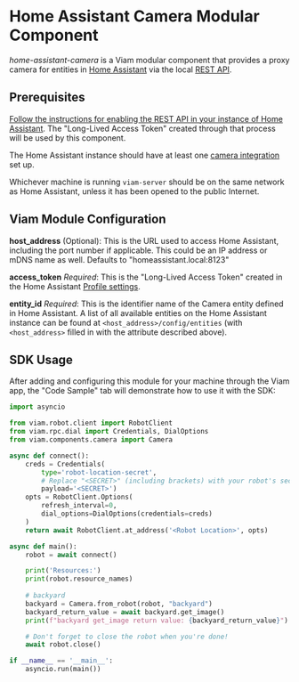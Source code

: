 # Home Assistant Camera Modular Component

_home-assistant-camera_ is a Viam modular component that provides a proxy camera for entities in [Home Assistant](https://www.home-assistant.io/) via the local [REST API](https://developers.home-assistant.io/docs/api/rest).

## Prerequisites

[Follow the instructions for enabling the REST API in your instance of Home Assistant](https://developers.home-assistant.io/docs/api/rest). The "Long-Lived Access Token" created through that process will be used by this component.

The Home Assistant instance should have at least one [camera integration](https://www.home-assistant.io/integrations/#camera) set up.

Whichever machine is running `viam-server` should be on the same network as Home Assistant, unless it has been opened to the public Internet.

## Viam Module Configuration

**host_address** (Optional):
This is the URL used to access Home Assistant, including the port number if applicable. This could be an IP address or mDNS name as well. 
Defaults to "homeassistant.local:8123"

**access_token** *Required*:
This is the "Long-Lived Access Token" created in the Home Assistant [Profile settings](https://www.home-assistant.io/docs/authentication/#your-account-profile).

**entity_id** *Required*:
This is the identifier name of the Camera entity defined in Home Assistant. A list of all available entities on the Home Assistant instance can be found at `<host_address>/config/entities` (with `<host_address>` filled in with the attribute described above).

## SDK Usage

After adding and configuring this module for your machine through the Viam app, the "Code Sample" tab will demonstrate how to use it with the SDK:

```python
import asyncio

from viam.robot.client import RobotClient
from viam.rpc.dial import Credentials, DialOptions
from viam.components.camera import Camera

async def connect():
    creds = Credentials(
        type='robot-location-secret',
		# Replace "<SECRET>" (including brackets) with your robot's secret
        payload='<SECRET>')
    opts = RobotClient.Options(
        refresh_interval=0,
        dial_options=DialOptions(credentials=creds)
    )
    return await RobotClient.at_address('<Robot Location>', opts)

async def main():
    robot = await connect()

    print('Resources:')
    print(robot.resource_names)
    
    # backyard
    backyard = Camera.from_robot(robot, "backyard")
    backyard_return_value = await backyard.get_image()
    print(f"backyard get_image return value: {backyard_return_value}")

    # Don't forget to close the robot when you're done!
    await robot.close()

if __name__ == '__main__':
    asyncio.run(main())
```
